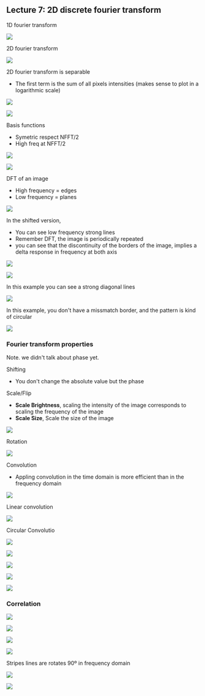 
## Lecture 7: 2D discrete fourier transform
1D fourier transform

![](1D_DFT.jpeg)

2D fourier transform

![](2D_DFT.jpeg)

2D fourier transform is separable
- The first term is the sum of all pixels intensities (makes sense to plot in a logarithmic scale)

![](2D_DFT_2.jpeg)

![](DFT_0_0.jpeg)

Basis functions
- Symetric respect NFFT/2
- High freq at NFFT/2

![](basis_fn_DFT_1.jpeg)

![](basis_fn.jpeg)

DFT of an image
- High frequency = edges
- Low frequency = planes

![](DFT_image.jpeg)

In the shifted version, 
- You can see low frequency strong lines
- Remember DFT, the image is periodically repeated
- you can see that the discontinuity of the borders of the image, implies a delta response in frequency at both axis

![](shifted_DFT.jpeg)

![](repeated_boundaries.jpeg)

In this example you can see a strong diagonal lines

![](DFT_example.jpeg)

In this example, you don't have a missmatch border, and the pattern is kind of circular

![](DFT_example_2.jpeg)


### Fourier transform properties
Note. we didn't talk about phase yet.

Shifting
- You don't change the absolute value but the phase

Scale/Flip
- **Scale Brightness**, scaling the intensity of the image corresponds to scaling the frequency of the image
- **Scale Size**, Scale the size of the image

![](scaling.jpeg)

Rotation

![](rotation.jpeg)

Convolution
- Appling convolution in the time domain is more efficient than in the frequency domain
 
![](convolution.jpeg)

Linear convolution 

![](linear_conv.jpeg)

Circular Convolutio

![](circular_conv.jpeg)

![](circular_conv_2.jpeg)

![](circular_conv_3.jpeg)

![](circular_conv_4.jpeg)

![](circular_conv_5.jpeg)


### Correlation

![](angle_edges.jpeg)

![](angle_edges_2.jpeg)

![](angle_edges_3.jpeg)

![](angle_edges_4.jpeg)

Stripes lines are rotates 90º in frequency domain

![](stripes_angles_explanation.jpeg)

![](stripes_angles_explanation_2.jpeg)
